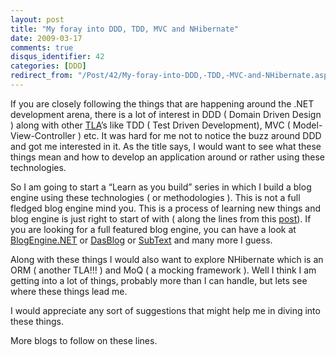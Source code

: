 ```yaml
---
layout: post
title: "My foray into DDD, TDD, MVC and NHibernate"
date: 2009-03-17
comments: true
disqus_identifier: 42
categories: [DDD]
redirect_from: "/Post/42/My-foray-into-DDD,-TDD,-MVC-and-NHibernate.aspx/"
---
```

If you are closely following the things that are happening around the
.NET development arena, there is a lot of interest in DDD ( Domain
Driven Design ) along with other
[TLA](http://en.wikipedia.org/wiki/Three-letter_abbreviation)’s like TDD
( Test Driven Development), MVC ( Model-View-Controller ) etc. It was
hard for me not to notice the buzz around DDD and got me interested in
it. As the title says, I would want to see what these things mean and
how to develop an application around or rather using these technologies.
<!--more-->
So I am going to start a “Learn as you build” series in which I build a
blog engine using these technologies ( or methodologies ). This is not a
full fledged blog engine mind you. This is a process of learning new
things and blog engine is just right to start of with ( along the lines
from this
[post](http://ifacethoughts.net/2007/09/19/want-to-learn-web-programming-write-a-blog-engine/)).
If you are looking for a full featured blog engine, you can have a look
at [BlogEngine.NET](http://www.dotnetblogengine.net/) or
[DasBlog](http://www.dasblog.info/) or
[SubText](http://www.subtextproject.com/) and many more I guess.

Along with these things I would also want to explore NHibernate which is
an ORM ( another TLA!!! ) and MoQ ( a mocking framework ). Well I think
I am getting into a lot of things, probably more than I can handle, but
lets see where these things lead me.

I would appreciate any sort of suggestions that might help me in diving
into these things.

More blogs to follow on these lines.


